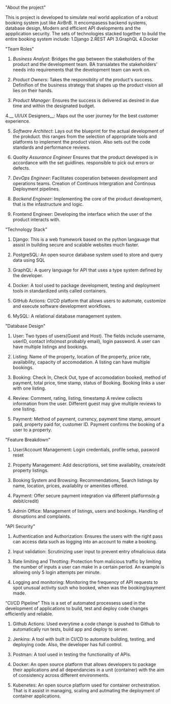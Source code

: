 "About the project"

This is project is developed to simulate real world application of a robust booking system just like AirBnB. It encompasess backend systems, database design, Modern and efficient API dvelopments and the appplication security. 
The sets of technologies stacked together to build the entire booking system include:
  1.Django
  2.REST API
  3.GraphQL
  4.Docker


"Team Roles"
1. _Business Analyst_: Bridges the gap between the stakeholders of the product and the development team. BA transalates the stakeholders' needs into requirements that the development team can work on.

2. _Product Owners_: Takes the responsiblity of the product's success. Definifion of the business strategy that shapes up the product vision all lies on their hands.

3. _Product Manager_: Ensures the success is delivered as desired in due time and within the designated budget.

4.__ UI/UX Designers__: Maps out the user journey for the best customer experience.

5. _Software Architect_: Lays out the blueprint for the actual development of the prokduct. this ranges from the selection of appropriate tools and platforms to implement the product vision. Also sets out the code standards and performance reviews.

6. _Quality Assurance Engineer_ Ensures that the product developed is in accordance with the set guidlines. responsible to pick out errors or defects.

7. _DevOps Engineer_: Facilitates cooperation between development and operations teams. Creation of Continuos Intergration and Continous Deployment pipelines.
8. _Backend Engineer_: Implementing the core of the product development, that is the infastructure and logic.

9. Frontend Engineer: Developing the interface which the user of the product interacts with.


“Technology Stack”
1. Django: This is a web framework based on the python langauage that assist in building secure and scalable websites much faster.

2. PostgreSQL: An open source database system used to store and query data using SQL

3. GraphQL: A query language for API that uses a type system defined by the developer.

4. Docker: A tool used to package development, testing and deployment tools in standardized units called containers.

5. GitHub Actions: CI/CD platform that allows users to automate, customize and execute software development workflows.

6. MySQL: A relational database management system.


"Database Design"
1. User: Two types of users(Guest and Host). The fields include username, userID, contact info(most probably email), login password.
A user can have multiple listings and bookings.

2. Listing: Name of the property, location of the property, price rate, availability, capacity of accomodation.
A listing can have multiple bookings.

3. Booking: Check In, Check Out, type of accomodation booked, method of payment, total price, time stamp, status of Booking.
Booking links a user with one listing.

4. Review: Comment, rating, listing, timestamp
A review collects information from the user.
Different guest may give multiple reviews to one listing.

5. Payment: Method of payment, currency, payment time stamp, amount paid, property paid for, customer ID.
Payment confirms the booking of a user to a property.


"Feature Breakdown"
1. User/Account Management: Login credentials, profile setup, pasword reset

2. Property Management: Add descriptions, set time availablity, create/edit property listings.

3. Booking System and Browsing: Recommendations, Search listings by name, location, prices, availablity or amenities offered.

4. Payment: Offer secure payment integration via different platforms(e.g debit/credit)

5. Admin Office: Management of listings, users and bookings. Handling of disruptions and complaints. 


"API Security"
1. Authentication and Authorization: Ensures the users with the right pass can access data such as logging into an account to make a booking.

2. Input validation: Scrutinizing user input to prevent entry ofmalicious data

3. Rate limiting and Throtting: Protection from malicious traffic by limiting the number of inputs a user can make in a certain period. An example is allowing only 5 login attempts per minute.

4. Logging and monitoring: Monitoring the frequency of API requests to spot unusual activity such who booked, when was the booking/payment made.


“CI/CD Pipeline”
This is a set of automated processess used in the development of applications to build, test and deploy code changes efficiently and reliable.
1. Github Actions: Used everytime a code change is pushed to Github to automatically run tests, build app and deploy to server.

3. Jenkins: A tool with built in CI/CD to automate building, testing, and deploying code. Also, the developer has full control.

4. Postman: A tool used in testing the functionality of APIs.

5. Docker: An open source platform that allows developers to package their applications and all dependancies in a unit (container) with the aim of consistency across different environments.

6. Kubenetes: An open source platform used for container orchestration.
That is it assist in managing, scaling and autmating the deployment of container applications.   
